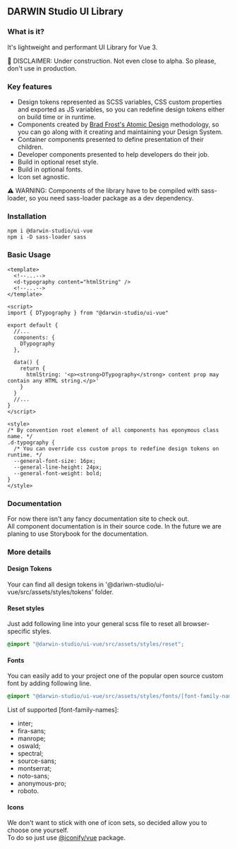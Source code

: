 ## DARWIN Studio UI Library

### What is it?
It's lightweight and performant UI Library for Vue 3.  

🚧 DISCLAIMER: Under construction. Not even close to alpha. So please, don't use in production.

### Key features
- Design tokens represented as SCSS variables, CSS custom properties and exported as JS variables, so you can redefine design tokens either on build time or in runtime.  
- Components created by [Brad Frost's Atomic Design](https://atomicdesign.bradfrost.com/) methodology, so you can go along with it creating and maintaining your Design System.  
- Container components presented to define presentation of their children.  
- Developer components presented to help developers do their job.
- Build in optional reset style.
- Build in optional fonts.
- Icon set agnostic.

⚠ WARNING: Components of the library have to be compiled with sass-loader, so you need sass-loader package as a dev dependency. 

### Installation
```shell script
npm i @darwin-studio/ui-vue
npm i -D sass-loader sass
```  

### Basic Usage
```vue
<template>
  <!--...-->
  <d-typography content="htmlString" />
  <!--...-->
</template>

<script>
import { DTypography } from "@darwin-studio/ui-vue"

export default {
  //...
  components: {
    DTypography
  },

  data() {
    return {
      htmlString: '<p><strong>DTypography</strong> content prop may contain any HTML string.</p>'
    }
  }
  //...
}
</script>

<style>
/* By convention root element of all components has eponymous class name. */
.d-typography {
  /* You can override css custom props to redefine design tokens on runtime. */
  --general-font-size: 16px;
  --general-line-height: 24px;
  --general-font-weight: bold;
}
</style>
```   

### Documentation

For now there isn't any fancy documentation site to check out.  
All component documentation is in their source code.
In the future we are planing to use Storybook for the documentation.

### More details  

#### Design Tokens  

Your can find all design tokens in '@dariwn-studio/ui-vue/src/assets/styles/tokens' folder.

#### Reset styles  

Just add following line into your general scss file to reset all browser-specific styles.
```scss
@import "@darwin-studio/ui-vue/src/assets/styles/reset";
```

#### Fonts  

You can easily add to your project one of the popular open source custom font by adding following line. 
```scss
@import "@darwin-studio/ui-vue/src/assets/styles/fonts/[font-family-name]";
```
List of supported [font-family-names]:  
- inter;
- fira-sans;
- manrope;
- oswald;
- spectral;
- source-sans;
- montserrat;
- noto-sans;
- anonymous-pro;
- roboto.

#### Icons  

We don't want to stick with one of icon sets, so decided allow you to choose one yourself.  
To do so just use [@iconify/vue](https://docs.iconify.design/implementations/vue/) package.

